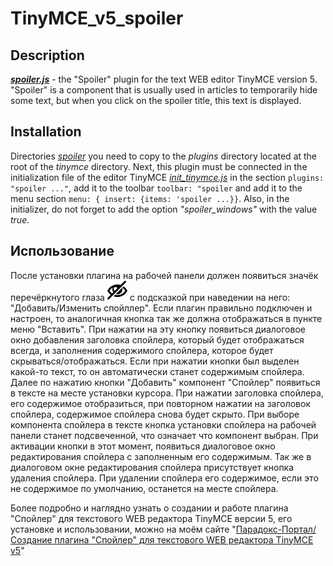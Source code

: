 # TinyMCE_v5_spoiler

## Description
***[spoiler.js](spoiler/plugin.js)*** - the "Spoiler" plugin for the text WEB editor TinyMCE version 5. "Spoiler" is a component that is usually used in articles to temporarily hide some text, but when you click on the spoiler title, this text is displayed.

## Installation
Directories *[spoiler](spoiler)* you need to copy to the *plugins* directory located at the root of the *tinymce* directory. Next, this plugin must be connected in the initialization file of the editor TinyMCE *[init_tinymce.js](init_tinymce.js)* in the section `plugins: "spoiler ..."`, add it to the toolbar `toolbar: "spoiler` and add it to the menu section `menu: { insert: {items: 'spoiler ...}}`. Also, in the initializer, do not forget to add the option *"spoiler_windows"* with the value *true*.

## Использование
После установки плагина на рабочей панели должен появиться значёк перечёркнутого глаза ![img_spoiler](spoiler/img/eye-blocked.png) с подсказкой при наведении на него: "Добавить/Изменить спойллер". Если плагин правильно подключен и настроен, то аналогичная кнопка так же должна отображаться в пункте меню "Вставить". При нажатии на эту кнопку появиться диалоговое окно добавления заголовка спойлера, который будет отображаться всегда, и заполнения содержимого спойлера, которое будет скрываться/отображаться. Если при нажатии кнопки был выделен какой-то текст, то он автоматически станет содержимым спойлера. Далее по нажатию кнопки "Добавить" компонент "Спойлер" появиться в тексте на месте установки курсора. При нажатии заголовка спойлера, его содержимое отобразиться, при повторном нажатии на заголовок спойлера, содержимое спойлера снова будет скрыто.
При выборе компонента спойлера в тексте кнопка установки спойлера на рабочей панели станет подсвеченной, что означает что компонент выбран. При активации кнопки в этот момент, появиться диалоговое окно редактирования спойлера с заполненным его содержимым. Так же в диалоговом окне редактирования спойлера присутствует кнопка удаления спойлера. При удалении спойлера его содержимое, если это не содержимое по умолчанию, останется на месте спойлера.

Более подробно и наглядно узнать о создании и работе плагина "Спойлер" для текстового WEB редактора TinyMCE версии 5, его установке и использовании, можно на моём сайте "[Парадокс-Портал/Создание плагина "Спойлер" для текстового WEB редактора TinyMCE v5](http://www.paradox-portal.ru/blog/article/7-sozdanie_plagina_spojler_dlya_tekstovogo_web_redaktora_tinymce_v5)"
